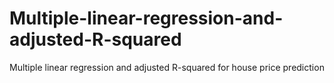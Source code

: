 # Multiple-linear-regression-and-adjusted-R-squared
Multiple linear regression and adjusted R-squared for house price prediction
